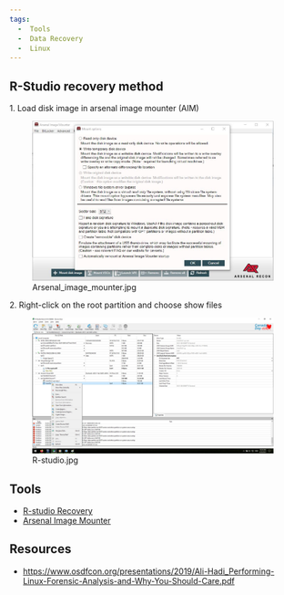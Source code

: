 ```yaml
---
tags:
  -  Tools
  -  Data Recovery 
  -  Linux
---
```

## R-Studio recovery method

1\. Load disk image in arsenal image mounter (AIM)

<figure>
<img src="assets/images/Arsenal_image_mounter.jpg" title="Arsenal_image_mounter.jpg"
width="1000" alt="Arsenal_image_mounter.jpg" />
<figcaption aria-hidden="true">Arsenal_image_mounter.jpg</figcaption>
</figure>

2\. Right-click on the root partition and choose show files

<figure>
<img src="assets/images/R-studio.jpg" title="R-studio.jpg" width="1000"
alt="R-studio.jpg" />
<figcaption aria-hidden="true">R-studio.jpg</figcaption>
</figure>

## Tools

- [R-studio Recovery](https://www.r-studio.com/)
- [Arsenal Image Mounter](https://arsenalrecon.com/downloads/)

## Resources

- <https://www.osdfcon.org/presentations/2019/Ali-Hadi_Performing-Linux-Forensic-Analysis-and-Why-You-Should-Care.pdf>